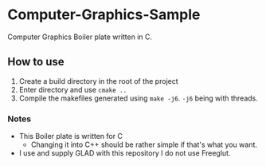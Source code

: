 # Computer-Graphics-Sample 

Computer Graphics Boiler plate written in C.

## How to use
1. Create a build directory in the root of the project
2. Enter directory and use `cmake ..`
3. Compile the makefiles generated using `make -j6`. `-j6` being with threads.

### Notes
* This Boiler plate is written for C 
    * Changing it into C++ should be rather simple if that's what you want. 
* I use and supply GLAD with this repository I do not use Freeglut.
